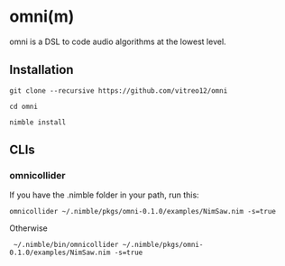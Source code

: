 # **omni(m)**

omni is a DSL to code audio algorithms at the lowest level.

## **Installation**

    git clone --recursive https://github.com/vitreo12/omni
    
    cd omni

    nimble install

## **CLIs**

### **omnicollider**

If you have the .nimble folder in your path, run this:

    omnicollider ~/.nimble/pkgs/omni-0.1.0/examples/NimSaw.nim -s=true

Otherwise

     ~/.nimble/bin/omnicollider ~/.nimble/pkgs/omni-0.1.0/examples/NimSaw.nim -s=true

